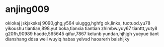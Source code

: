 # anjing009
oklokaj
jskjsksksj
9090,ghg,y564
uiuggg,hghfg
ok,links,
tuotuod.yu78
yikoushu
tiantian,898.yut
boka,tianxia
tiantian
zhimbw.yuy67
tianttt,yuty8
g20fh,90989
haode,565645
qifur,7867
kelunb
yundan,hjhjgh
yueyue
tiant
dianshang
ddsa
weil
wuyiq
habas
yelvsd
haoarerh
baishijky

